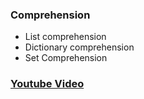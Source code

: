 ### Comprehension

* List comprehension
* Dictionary comprehension
* Set Comprehension

### [Youtube Video](https://youtu.be/0Yr5Pwz30Do)
